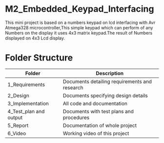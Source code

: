 # M2_Embedded_Keypad_Interfacing
This mini project is based on a numbers keypad on lcd interfacing with Avr Atmega328 microcontroller,This simple keypad which can perform of any Numbers on the display it uses 4x3 matrix keypad.The result of Numbers displayed on 4x3 Lcd display.

# Folder Structure
|Folder|	Description|
|------|--------------|
|1_Requirements|	Documents detailing requirements and research|
|2_Design|	Documents specifying design details|
|3_Implementation|	All code and documentation|
|4_Test_plan and output|	Documents with test plans and procedures|
|5_Report|	Documentation of whole project|
|6_Video |Working video of this project|
